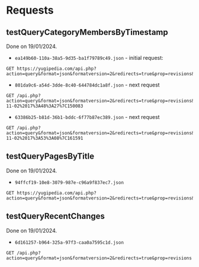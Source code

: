 # Requests

## testQueryCategoryMembersByTimestamp

Done on 19/01/2024.

* `ea149b60-110a-38a5-9d35-ba1f79789c49.json` - initial request:
```
GET https://yugipedia.com/api.php?action=query&format=json&formatversion=2&redirects=true&prop=revisions&rvprop=content|timestamp&generator=categorymembers&gcmsort=timestamp&gcmtitle=Category%3ADuel_Monsters_cards&gcmlimit=10&gcmdir=newer
```

* `801da9c6-a54d-3dde-8c40-644784dc1a8f.json` - next request
```
GET /api.php?action=query&format=json&formatversion=2&redirects=true&prop=revisions&rvprop=content|timestamp&generator=categorymembers&gcmsort=timestamp&gcmtitle=Category%3ADuel_Monsters_cards&gcmlimit=10&gcmdir=newer&gcmcontinue=2017-11-02%2017%3A48%3A27%7C150083
```

* `63386b25-b81d-36b1-bddc-6f77b87ec389.json` - next request
```
GET /api.php?action=query&format=json&formatversion=2&redirects=true&prop=revisions&rvprop=content|timestamp&generator=categorymembers&gcmsort=timestamp&gcmtitle=Category%3ADuel_Monsters_cards&gcmlimit=10&gcmdir=newer&gcmcontinue=2017-11-02%2017%3A53%3A08%7C161591
```

## testQueryPagesByTitle

Done on 19/01/2024.

* `94ffcf19-10e8-3079-987e-c96a9f837ec7.json`
```
GET https://yugipedia.com/api.php?action=query&format=json&formatversion=2&redirects=true&prop=revisions&rvprop=content|timestamp&titles=LOB%7CETCO
```

## testQueryRecentChanges

Done on 19/01/2024.

* `6d161257-b964-325a-97f3-caa0a7595c1d.json`
```
GET /api.php?action=query&format=json&formatversion=2&redirects=true&prop=revisions|categories&rvprop=content|timestamp&generator=recentchanges&grctype=new|edit|categorize&grctoponly=true&cllimit=max&grclimit=10
```
